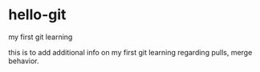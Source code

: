 # hello-git
my first git learning

this is to add additional info on my first git learning regarding pulls, merge behavior.
